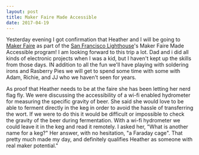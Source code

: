 ```yaml
---
layout: post
title: Maker Faire Made Accessible
date: 2017-04-19
---
```


Yesterday evening I got confirmation that Heather and I will be going to [Maker Faire](http://makerfaire.com/) as part of the [San Francisco Lighthouse](http://lighthouse-sf.org)'s Maker Faire Made Accessible program! I am looking forward to this trip a lot. Dad and i did all kinds of electronic projects when I was a kid, but I haven't kept up the skills from those days. IN addition to all the fun we'll have playing with soldering irons and Rasberry Pies we will get to spend some time with some with Adam, Richie, and JJ who we haven't seen for years.

As proof that Heather needs to be at the faire she has been letting her nerd flag fly. We were discussing the accessibility of a wi-fi enabled hydrometer for measuring the specific gravity of beer. She said she would love to be able to ferment directly in the keg in order to avoid the hassle of transferring the wort. If we were to do this it would be difficult or impossible to check the gravity of the beer during fermentation. With a wi-fi hydrometer we could leave it in the keg and read it remotely. I asked her, "What is another name for a keg?" Her answer, with no hesitation, "a Faraday cage". That pretty much made my day, and definitely qualifies Heather as someone with real maker potential."